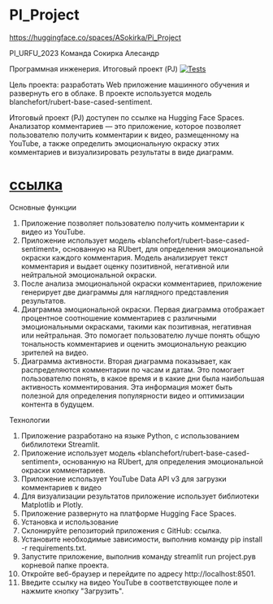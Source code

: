 # PI_Project

https://huggingface.co/spaces/ASokirka/Pi_Project

PI_URFU_2023
Команда
Сокирка Алесандр

Программная инженерия. Итоговый проект (PJ)
[![Tests](https://github.com/alesandrsokirka/PI_Project/actions/workflows/python-app.yml/badge.svg)](https://github.com/alesandrsokirka/PI_Project/actions/workflows/python-app.yml)

Цель проекта: разработать Web приложение машинного обучения и развернуть его в облаке. В проекте используется модель blanchefort/rubert-base-cased-sentiment.

Итоговый проект (PJ) доступен по ссылке на Hugging Face Spaces.
Анализатор комментариев
— это приложение, которое позволяет пользователю получить комментарии к видео, размещенному на YouTube, а также определить эмоциональную окраску этих комментариев и визуализировать результаты в виде диаграмм.

# [ссылка](https://huggingface.co/spaces/ASokirka/Pi_Project)

Основные функции
1. Приложение позволяет пользователю получить комментарии к видео из YouTube.
2. Приложение использует модель «blanchefort/rubert-base-cased-sentiment», основанную на RUbert, для определения эмоциональной окраски каждого комментария. Модель анализирует текст комментария и выдает оценку позитивной, негативной или нейтральной эмоциональной окраски.
3. После анализа эмоциональной окраски комментариев, приложение генерирует две диаграммы для наглядного представления результатов.
4. Диаграмма эмоциональной окраски. Первая диаграмма отображает процентное соотношение комментариев с различными эмоциональными окрасками, такими как позитивная, негативная или нейтральная. Это помогает пользователю лучше понять общую тональность комментариев и оценить эмоциональную реакцию зрителей на видео.
5. Диаграмма активности. Вторая диаграмма показывает, как распределяются комментарии по часам и датам. Это помогает пользователю понять, в какое время и в какие дни была наибольшая активность комментирования. Эта информация может быть полезной для определения популярности видео и оптимизации контента в будущем.

Технологии
1. Приложение разработано на языке Python, с использованием библилотеки Streamlit.
2. Приложение использует модель «blanchefort/rubert-base-cased-sentiment», основанную на RUbert, для определения эмоциональной окраски комментариев.
3. Приложение использует YouTube Data API v3 для загрузки комментариев к видео
4. Для визуализации результатов приложение использует библиотеки Matplotlib и Plotly.
5. Приложение развернуто на платформе Hugging Face Spaces.
6. Установка и использование
7. Склонируйте репозиторий приложения с GitHub: ссылка.
8. Установите необходимые зависимости, выполнив команду pip install -r requirements.txt.
9. Запустите приложение, выполнив команду streamlit run project.pyв корневой папке проекта.
10. Откройте веб-браузер и перейдите по адресу http://localhost:8501.
11. Введите ссылку на видео YouTube в соответствующее поле и нажмите кнопку "Загрузить".
